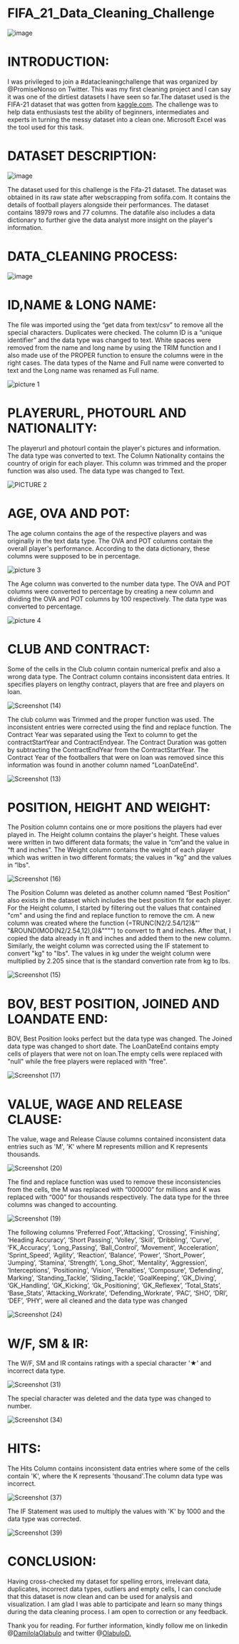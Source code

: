 # FIFA_21_Data_Cleaning_Challenge

![image](https://user-images.githubusercontent.com/127632796/228795998-338f1229-2205-46a3-8b02-cc9e5db55961.png)

# INTRODUCTION:

I was privileged to join a #datacleaningchallenge that was organized by @PromiseNonso on Twitter. This was my first cleaning project and I can say it was one of the dirtiest datasets I have seen so far.The dataset used is the FIFA-21 dataset that was gotten from [kaggle.com](https://www.kaggle.com/datasets/yagunnersya/fifa-21-messy-raw-dataset-for-cleaning-exploring). The challenge was to help data enthusiasts test the ability of beginners, intermediates and experts in turning the messy dataset into a clean one. Microsoft Excel was the tool used for this task.

# DATASET DESCRIPTION:

![image](https://user-images.githubusercontent.com/127632796/228798316-6f48d90e-06d0-4604-9223-22402b97a516.png)

The dataset used for this challenge is the Fifa-21 dataset. The dataset was obtained in its raw state after webscrapping from sofifa.com. It contains the details of football players alongside their performances. The dataset contains 18979 rows and 77 columns. The datafile also includes a data dictionary to further give the data analyst more insight on the player's information.

# DATA_CLEANING PROCESS:

![image](https://user-images.githubusercontent.com/127632796/228799912-414d86d7-4307-495b-b2a0-197217c50a87.png)

# ID,NAME & LONG NAME:

The file was imported using the “get data from text/csv” to remove all the special characters. Duplicates were checked. The column ID is a “unique identifier” and the data type was changed to text. White spaces were removed from the name and long name by using the TRIM function and I also made use of the PROPER function to ensure the columns were in the right cases. The data types of the Name and Full name were converted to text and the Long name was renamed as Full name.

![picture 1](https://user-images.githubusercontent.com/127632796/228834248-ca1fad9b-0b81-4870-a9cd-b9b2291fc3e6.png)

# PLAYERURL, PHOTOURL AND NATIONALITY:

The playerurl and photourl contain the player's pictures and information. The data type was converted to text. The Column Nationality contains the country of origin for each player. This column was trimmed and the proper function was also used. The data type was changed to Text.

![PICTURE 2](https://user-images.githubusercontent.com/127632796/228811997-6fa022c5-e455-402c-a0e3-3b801d96bc88.png)

# AGE, OVA AND POT: 

The age column contains the age of the respective players and was originally in the text data type. The OVA and POT columns contain the overall player's performance. According to the data dictionary, these columns were supposed to be in percentage.

![picture 3](https://user-images.githubusercontent.com/127632796/228834483-ddea30ae-2a92-4d22-8ee4-6b0148647ea3.png)

The Age column was converted to the number data type. The OVA and POT columns were converted to percentage by creating a new column and dividing the OVA and POT columns by 100 respectively. The data type was converted to percentage.

![picture 4](https://user-images.githubusercontent.com/127632796/228834902-20b57511-c062-4fb5-b0d0-8c7ae97a212f.png)

# CLUB AND CONTRACT:

Some of the cells in the Club column contain numerical prefix and also a wrong data type. The Contract column contains inconsistent data entries. It specifies players on lengthy contract, players that are free and players on loan.

![Screenshot (14)](https://user-images.githubusercontent.com/127632796/228835249-effa456f-3a73-43e8-b58b-9cd049a0f8ac.png)

The club column was Trimmed and the proper function was used. The inconsistent entries were corrected using the find and replace function. The Contract Year was separated using the Text to column to get the contractStartYear and ContractEndyear. The Contract Duration was gotten by subtracting the ContractEndYear from the ContractStartYear. The Contract Year of the footballers that were on loan was removed since this information was found in another column named "LoanDateEnd".

![Screenshot (13)](https://user-images.githubusercontent.com/127632796/228835644-91d8ef3c-aa40-4904-8439-fbdd4efa5dbd.png)

# POSITION, HEIGHT AND WEIGHT:

The Position column contains one or more positions the players had ever played in. The Height column contains the player's height. These values were written in two different data formats; the value in “cm”and the value in “ft and inches”.  The Weight column contains the weight of each player which was written in two different formats; the values in “kg” and the values in “lbs".

![Screenshot (16)](https://user-images.githubusercontent.com/127632796/228813642-005480ca-a332-42e1-ad75-aad0555f4b50.png)

The Position Column was deleted as another column named “Best Position” also exists in the dataset which includes the best position fit for each player. For the Height column, I started by filtering out the values that contained "cm" and using the find and replace function to remove the cm. A new column was created where the function (=TRUNC(N2/2.54/12)&"' "&ROUND(MOD(N2/2.54,12),0)&"""") to convert to ft and inches. After that, I copied the data already in ft and inches and added them to the new column. Similarly, the weight column was corrected using the  IF statement to convert "kg" to "lbs". The values in kg under the weight column were multiplied by 2.205 since that is the standard convertion rate from kg to lbs.

![Screenshot (15)](https://user-images.githubusercontent.com/127632796/228816951-f4e88043-7a32-4ced-95fe-a18c19ef5697.png)

# BOV, BEST POSITION, JOINED AND LOANDATE END:

BOV, Best Position looks perfect but the data type was changed. The Joined data type was changed to short date. The LoanDateEnd contains empty cells of players that were not on loan.The empty cells were replaced with "null" while the free players were replaced with "free".

![Screenshot (17)](https://user-images.githubusercontent.com/127632796/228836443-2e4114a4-ae0f-42c2-85ba-f9edf17411ac.png)

# VALUE, WAGE AND RELEASE CLAUSE:

The value, wage and Release Clause columns contained inconsistent data entries such as 'M', 'K' where M represents million and K represents thousands.

![Screenshot (20)](https://user-images.githubusercontent.com/127632796/228821029-7bb0ae2a-ecdd-422f-a6cb-2c58a44ded7a.png)

The find and replace function was used to remove these inconsistencies from the cells, the M was replaced with  “000000” for millions and K was replaced with “000” for thousands respectively. The data type for the three columns was changed to accounting.

![Screenshot (19)](https://user-images.githubusercontent.com/127632796/228821948-79db7638-d8e9-4ccd-b165-5b1ca4730912.png)

The following columns 'Preferred Foot',‘Attacking’, ‘Crossing’, ‘Finishing’, ‘Heading Accuracy’, ‘Short Passing’, ‘Volley’, ‘Skill’, ‘Dribbling’, ‘Curve’, ‘FK_Accuracy’, ‘Long_Passing’, ‘Ball_Control’, ‘Movement’, ‘Acceleration’, ‘Sprint_Speed’, ‘Agility’, ‘Reaction’, ‘Balance’, ‘Power’, ‘Short_Power’, ‘Jumping’, ‘Stamina’, ‘Strength’, ‘Long_Shot’, ‘Mentality’, ‘Aggression’, ‘Interceptions’, ‘Positioning’, ‘Vision’, ‘Penalties’, ‘Composure’, ‘Defending’, Marking’, ‘Standing_Tackle’, ‘Sliding_Tackle’, ‘GoalKeeping’, ‘GK_Diving’, ‘GK_Handling’, ‘GK_Kicking’, ‘Gk_Positioning’, ‘GK_Reflexex’, ‘Total_Stats’, ‘Base_Stats’, ‘Attacking_Workrate’, ‘Defending_Workrate’, ‘PAC’, ‘SHO’, ‘DRI’, ‘DEF’, ‘PHY’, were all cleaned and the data type was changed

![Screenshot (24)](https://user-images.githubusercontent.com/127632796/228822614-3e427bb2-d0a5-41a8-8a9f-b85915e7972d.png)

# W/F, SM & IR:

The W/F, SM and IR contains ratings with a special character '★' and incorrect data type.

![Screenshot (31)](https://user-images.githubusercontent.com/127632796/228824247-589153d6-65ef-4aaf-b52b-a6d025e0e3e1.png)

The special character was deleted and the data type was changed to number.

![Screenshot (34)](https://user-images.githubusercontent.com/127632796/228824678-98ff4d39-878f-446f-97af-4874d711abf4.png)

# HITS:

The Hits Column contains inconsistent data entries where some of the cells contain 'K', where the K represents 'thousand'.The column data type was incorrect.

![Screenshot (37)](https://user-images.githubusercontent.com/127632796/228826194-b5317c63-fe8f-4602-835e-add23f271a00.png)

The IF Statement was used to multiply the values with 'K' by 1000 and the data type was corrected.

![Screenshot (39)](https://user-images.githubusercontent.com/127632796/228826687-caeb4065-e8d4-4c83-bdfc-292e1ea87985.png)

# CONCLUSION:

Having cross-checked my dataset for spelling errors, irrelevant data, duplicates, incorrect data types, outliers and empty cells, I can conclude that this dataset is now clean and can be used for analysis and visualization.
I am glad I was able to participate and learn so many things during the data cleaning process. I am open to correction or any feedback.

Thank you for reading. For further information, kindly follow me on linkedin @[DamilolaOlabulo](http://linkedin.com/in/damilola-olabulo) and twitter @[OlabuloD.](https://twitter.com/olabulod?s=11&t=i2ctVX8FrTDDa0EJgk9Rqw)
